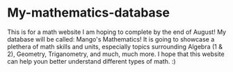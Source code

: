 # My-mathematics-database
This is for a math website I am hoping to complete by the end of August! My database will be called: Mango's Mathematics! It is going to showcase a plethera of math skills and units, especially topics surrounding Algebra (1 & 2), Geometry, Triganometry, and much, much more. I hope that this website can help youn better understand different types of math. :)

